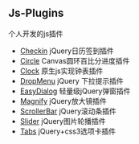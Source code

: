 ## Js-Plugins

个人开发的js插件

* [Checkin](https://github.com/chenjun1127/js-plugins/tree/master/Checkin) jQuery日历签到插件 
* [Circle](https://github.com/chenjun1127/js-plugins/tree/master/Circle) Canvas圆环百比分进度插件
* [Clock](https://github.com/chenjun1127/js-plugins/tree/master/Clock) 原生js实现钟表插件
* [DropMenu](https://github.com/chenjun1127/js-plugins/tree/master/DropMenu) jQuery 下拉提示插件
* [EasyDialog](https://github.com/chenjun1127/js-plugins/tree/master/EasyDialog) 轻量级jQuery弹窗插件
* [Magnify](https://github.com/chenjun1127/js-plugins/tree/master/Magnify) jQuery放大镜插件
* [ScrollerBar](https://github.com/chenjun1127/js-plugins/tree/master/ScrollerBar) jQuery滚动条插件
* [Slider](https://github.com/chenjun1127/js-plugins/tree/master/Slider) jQuery图片轮播插件
* [Tabs](https://github.com/chenjun1127/js-plugins/tree/master/Tabs) jQuery+css3选项卡插件